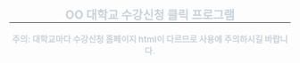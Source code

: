 <div align= "center"> 
    <h2 style="border-bottom: 1px solid #21262d; color: #c9d1d9;"> OO 대학교 수강신청 클릭 프로그램 </h2>  
    <div style="font-weight: 700; font-size: 15px; text-align: center; color: #c9d1d9;"> 주의: 대학교마다 수강신청 홈페이지 html이 다르므로 사용에 주의하시길 바랍니다. </div> 
    </div>
    